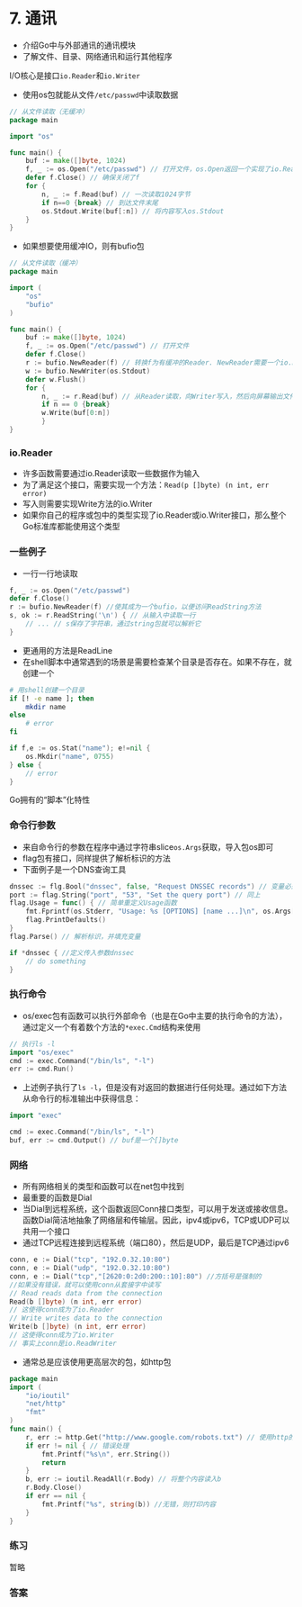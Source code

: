 # 7. 通讯

- 介绍Go中与外部通讯的通讯模块
- 了解文件、目录、网络通讯和运行其他程序

I/O核心是接口`io.Reader`和`io.Writer`

- 使用os包就能从文件`/etc/passwd`中读取数据

```go
// 从文件读取（无缓冲）
package main

import "os"

func main() {
    buf := make([]byte, 1024)
    f, _ := os.Open("/etc/passwd") // 打开文件，os.Open返回一个实现了io.Reader和io.Writer的*os.File
    defer f.Close() // 确保关闭了f
    for {
        n, _ := f.Read(buf) // 一次读取1024字节
        if n==0 {break} // 到达文件末尾
        os.Stdout.Write(buf[:n]) // 将内容写入os.Stdout
    }
}
```

- 如果想要使用缓冲IO，则有bufio包

```go
// 从文件读取（缓冲）
package main

import (
    "os"
    "bufio"
)

func main() {
    buf := make([]byte, 1024)
    f, _ := os.Open("/etc/passwd") // 打开文件
    defer f.Close()
    r := bufio.NewReader(f) // 转换f为有缓冲的Reader. NewReader需要一个io.Reader，但是不会出错，因为任何有Read()函数就实现了这个接口
    w := bufio.NewWriter(os.Stdout)
    defer w.Flush()
    for {
        n, _ := r.Read(buf) // 从Reader读取，向Writer写入，然后向屏幕输出文件
        if n == 0 {break}
        w.Write(buf[0:n])
        }
}
```

### io.Reader

- 许多函数需要通过io.Reader读取一些数据作为输入
- 为了满足这个接口，需要实现一个方法：`Read(p []byte) (n int, err error)`
- 写入则需要实现Write方法的io.Writer
- 如果你自己的程序或包中的类型实现了io.Reader或io.Writer接口，那么整个Go标准库都能使用这个类型

### 一些例子

- 一行一行地读取

```go
f, _ := os.Open("/etc/passwd")
defer f.Close()
r := bufio.NewReader(f) //使其成为一个bufio，以便访问ReadString方法
s, ok := r.ReadString('\n') { // 从输入中读取一行
    // ... // s保存了字符串，通过string包就可以解析它
}
```

- 更通用的方法是ReadLine
- 在shell脚本中通常遇到的场景是需要检查某个目录是否存在。如果不存在，就创建一个

```bash
# 用shell创建一个目录
if [! -e name ]; then
    mkdir name
else
    # error
fi
```

```go
if f,e := os.Stat("name"); e!=nil {
    os.Mkdir("name", 0755)
} else {
    // error
}
```

Go拥有的“脚本”化特性

### 命令行参数

- 来自命令行的参数在程序中通过字符串slice`os.Args`获取，导入包os即可
- flag包有接口，同样提供了解析标识的方法
- 下面例子是一个DNS查询工具

```go
dnssec := flg.Bool("dnssec", false, "Request DNSSEC records") // 变量必须是指针，否则package无法设置其值
port := flag.String("port", "53", "Set the query port") // 同上
flag.Usage = func() { // 简单重定义Usage函数
    fmt.Fprintf(os.Stderr, "Usage: %s [OPTIONS] [name ...]\n", os.Args[0]) // 指定的每个标识，PrintDefaults输出帮助信息
    flag.PrintDefaults()
}
flag.Parse() // 解析标识，并填充变量

if *dnssec { //定义传入参数dnssec
    // do something
}
```

### 执行命令

- os/exec包有函数可以执行外部命令（也是在Go中主要的执行命令的方法），通过定义一个有着数个方法的`*exec.Cmd`结构来使用

```go
// 执行ls -l
import "os/exec"
cmd := exec.Command("/bin/ls", "-l")
err := cmd.Run()
```

- 上述例子执行了`ls -l`，但是没有对返回的数据进行任何处理。通过如下方法从命令行的标准输出中获得信息：

```go
import "exec"

cmd := exec.Command("/bin/ls", "-l")
buf, err := cmd.Output() // buf是一个[]byte
```

### 网络

- 所有网络相关的类型和函数可以在net包中找到
- 最重要的函数是Dial
- 当Dial到远程系统，这个函数返回Conn接口类型，可以用于发送或接收信息。函数Dial简洁地抽象了网络层和传输层。因此，ipv4或ipv6，TCP或UDP可以共用一个接口
- 通过TCP远程连接到远程系统（端口80），然后是UDP，最后是TCP通过ipv6

```go
conn, e := Dial("tcp", "192.0.32.10:80")
conn, e := Dial("udp", "192.0.32.10:80")
conn, e := Dial("tcp","[2620:0:2d0:200::10]:80") //方括号是强制的
//如果没有错误，就可以使用conn从套接字中读写
// Read reads data from the connection
Read(b []byte) (n int, err error)
// 这使得conn成为了io.Reader
// Write writes data to the connection
Write(b []byte) (n int, err error)
// 这使得conn成为了io.Writer
// 事实上conn是io.ReadWriter
```

- 通常总是应该使用更高层次的包，如http包

```go
package main
import (
    "io/ioutil"
    "net/http"
    "fmt"
)
func main() {
    r, err := http.Get("http://www.google.com/robots.txt") // 使用http的Get获取html
    if err != nil { // 错误处理
        fmt.Printf("%s\n", err.String())
        return
    }
    b, err := ioutil.ReadAll(r.Body) // 将整个内容读入b
    r.Body.Close()
    if err == nil {
        fmt.Printf("%s", string(b)) //无错，则打印内容
    }
}
```

### 练习

暂略

### 答案
